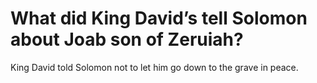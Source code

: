 # What did King David’s tell Solomon about Joab son of Zeruiah?

King David told Solomon not to let him go down to the grave in peace.
